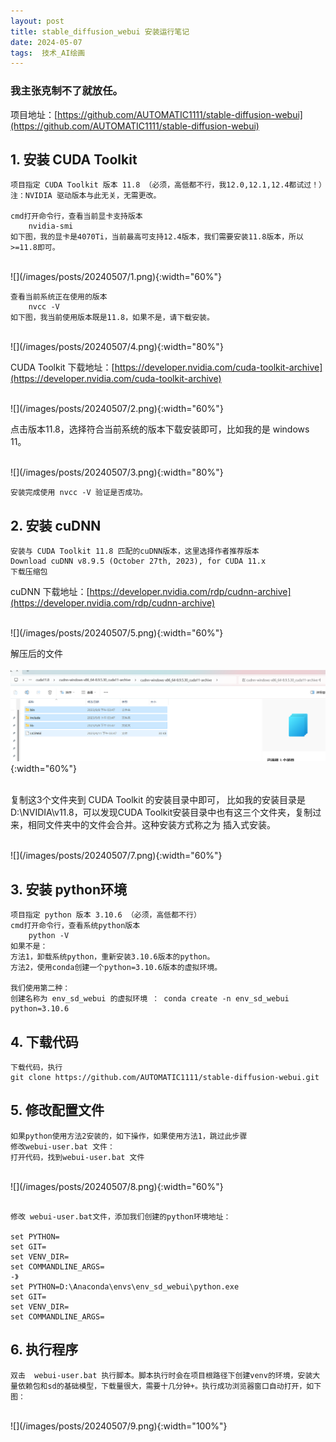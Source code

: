 ```yaml
---
layout: post  
title: stable_diffusion_webui 安装运行笔记
date: 2024-05-07  
tags:  技术_AI绘画
---
```

### 我主张克制不了就放任。

项目地址：[https://github.com/AUTOMATIC1111/stable-diffusion-webui](https://github.com/AUTOMATIC1111/stable-diffusion-webui)

## 1. 安装 CUDA Toolkit

```
项目指定 CUDA Toolkit 版本 11.8 （必须，高低都不行，我12.0,12.1,12.4都试过！）注：NVIDIA 驱动版本与此无关，无需更改。    

cmd打开命令行，查看当前显卡支持版本
    nvidia-smi
如下图，我的显卡是4070Ti，当前最高可支持12.4版本，我们需要安装11.8版本，所以>=11.8即可。
```
<br/>
![](/images/posts/20240507/1.png){:width="60%"}  
<br/>

```
查看当前系统正在使用的版本
    nvcc -V
如下图，我当前使用版本既是11.8，如果不是，请下载安装。
```

<br/>
![](/images/posts/20240507/4.png){:width="80%"}  
<br/>

CUDA Toolkit 下载地址：[https://developer.nvidia.com/cuda-toolkit-archive](https://developer.nvidia.com/cuda-toolkit-archive)

<br/>
![](/images/posts/20240507/2.png){:width="60%"}  
<br/>

点击版本11.8，选择符合当前系统的版本下载安装即可，比如我的是 windows 11。

<br/>
![](/images/posts/20240507/3.png){:width="80%"}  
<br/>

```
安装完成使用 nvcc -V 验证是否成功。
```

## 2. 安装 cuDNN

```
安装与 CUDA Toolkit 11.8 匹配的cuDNN版本，这里选择作者推荐版本 
Download cuDNN v8.9.5 (October 27th, 2023), for CUDA 11.x  
下载压缩包
```
cuDNN 下载地址：[https://developer.nvidia.com/rdp/cudnn-archive](https://developer.nvidia.com/rdp/cudnn-archive)

<br/>
![](/images/posts/20240507/5.png){:width="60%"}  
<br/>

解压后的文件  
<br/>
![](/images/posts/20240507/6.png){:width="60%"}  
<br/>

复制这3个文件夹到 CUDA Toolkit 的安装目录中即可，
比如我的安装目录是 D:\NVIDIA\v11.8，可以发现CUDA Toolkit安装目录中也有这三个文件夹，复制过来，相同文件夹中的文件会合并。这种安装方式称之为 插入式安装。 

<br/>
![](/images/posts/20240507/7.png){:width="60%"}  
<br/>



## 3. 安装 python环境

```
项目指定 python 版本 3.10.6 （必须，高低都不行）  
cmd打开命令行，查看系统python版本 
    python -V
如果不是：
方法1，卸载系统python，重新安装3.10.6版本的python。
方法2，使用conda创建一个python=3.10.6版本的虚拟环境。

我们使用第二种：
创建名称为 env_sd_webui 的虚拟环境 ： conda create -n env_sd_webui python=3.10.6

```

## 4. 下载代码

```
下载代码，执行
git clone https://github.com/AUTOMATIC1111/stable-diffusion-webui.git

```

## 5. 修改配置文件

```
如果python使用方法2安装的，如下操作，如果使用方法1，跳过此步骤
修改webui-user.bat 文件：
打开代码，找到webui-user.bat 文件

```
<br/>
![](/images/posts/20240507/8.png){:width="60%"}  
<br/>

```

修改 webui-user.bat文件，添加我们创建的python环境地址：

set PYTHON=
set GIT=
set VENV_DIR=
set COMMANDLINE_ARGS=
-》
set PYTHON=D:\Anaconda\envs\env_sd_webui\python.exe
set GIT=
set VENV_DIR=
set COMMANDLINE_ARGS=

```

## 6. 执行程序

```
双击  webui-user.bat 执行脚本。脚本执行时会在项目根路径下创建venv的环境，安装大量依赖包和sd的基础模型，下载量很大，需要十几分钟+。执行成功浏览器窗口自动打开，如下图：
```
<br/>
![](/images/posts/20240507/9.png){:width="100%"}  
<br/>


<br/> 
<br/> 
<br/> 
<br/> 
<br/> 
<br/> 
<br/> 
<br/> 
<br/> 
<br/> 
<br/> 
<br/> 